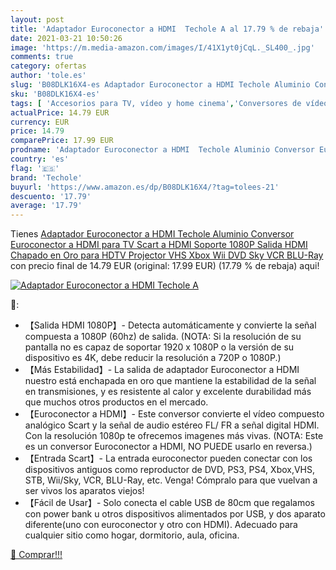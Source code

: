 ```yaml
---
layout: post
title: 'Adaptador Euroconector a HDMI  Techole A al 17.79 % de rebaja'
date: 2021-03-21 10:50:26
image: 'https://m.media-amazon.com/images/I/41X1yt0jCqL._SL400_.jpg'
comments: true
category: ofertas
author: 'tole.es'
slug: 'B08DLK16X4-es Adaptador Euroconector a HDMI Techole Aluminio Conversor...'
sku: 'B08DLK16X4-es'
tags: [ 'Accesorios para TV, vídeo y home cinema','Conversores de vídeo','Electrónica','TV, vídeo y home cinema','techole','xbox', ]
actualPrice: 14.79 EUR
currency: EUR
price: 14.79
comparePrice: 17.99 EUR
prodname: 'Adaptador Euroconector a HDMI  Techole Aluminio Conversor Euroconector a HDMI para TV  Scart a HDMI Soporte 1080P Salida HDMI Chapado en Oro para HDTV Projector VHS Xbox Wii DVD Sky VCR BLU-Ray'
country: 'es'
flag: '🇪🇸'
brand: 'Techole'
buyurl: 'https://www.amazon.es/dp/B08DLK16X4/?tag=tolees-21'
descuento: '17.79'
average: '17.79'
---
```


Tienes [Adaptador Euroconector a HDMI  Techole Aluminio Conversor Euroconector a HDMI para TV  Scart a HDMI Soporte 1080P Salida HDMI Chapado en Oro para HDTV Projector VHS Xbox Wii DVD Sky VCR BLU-Ray](https://www.amazon.es/dp/B08DLK16X4/?tag=tolees-21) con precio final de  14.79 EUR (original: 17.99 EUR) (17.79 %  de rebaja) aqui!

[![Adaptador Euroconector a HDMI  Techole A](https://m.media-amazon.com/images/I/41X1yt0jCqL._SL400_.jpg)](https://www.amazon.es/dp/B08DLK16X4/?tag=tolees-21)

🔎:

- 【Salida HDMI 1080P】- Detecta automáticamente y convierte la señal compuesta a 1080P (60hz) de salida. (NOTA: Si la resolución de su pantalla no es capaz de soportar 1920 x 1080P o la versión de su dispositivo es 4K, debe reducir la resolución a 720P o 1080P.)
- 【Más Estabilidad】- La salida de adaptador Euroconector a HDMI nuestro está enchapada en oro que mantiene la estabilidad de la señal en transmisiones, y es resistente al calor y excelente durabilidad más que muchos otros productos en el mercado.
- 【Euroconector a HDMI】- Este conversor convierte el vídeo compuesto analógico Scart y la señal de audio estéreo FL/ FR a señal digital HDMI. Con la resolución 1080p te ofrecemos imagenes más vivas. (NOTA: Este es un conversor Euroconector a HDMI, NO PUEDE usarlo en reversa.)
- 【Entrada Scart】- La entrada euroconector pueden conectar con los dispositivos antiguos como reproductor de DVD, PS3, PS4, Xbox,VHS, STB, Wii/Sky, VCR, BLU-Ray, etc. Venga! Cómpralo para que vuelvan a ser vivos los aparatos viejos!
- 【Fácil de Usar】- Solo conecta el cable USB de 80cm que regalamos con power bank u otros dispositivos alimentados por USB, y dos aparato diferente(uno con euroconector y otro con HDMI). Adecuado para cualquier sitio como hogar, dormitorio, aula, oficina.

[🛒 Comprar!!!](https://www.amazon.es/dp/B08DLK16X4/?tag=tolees-21)
